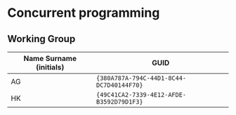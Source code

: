 # Concurrent programming

## Working Group

| Name Surname (initials) | GUID                                     |
| ----------------------- | ---------------------------------------- |
| AG                      | `{380A787A-794C-44D1-8C44-DC7D40144F70}` |
| HK                      | `{49C41CA2-7339-4E12-AFDE-B3592D79D1F3}` |
